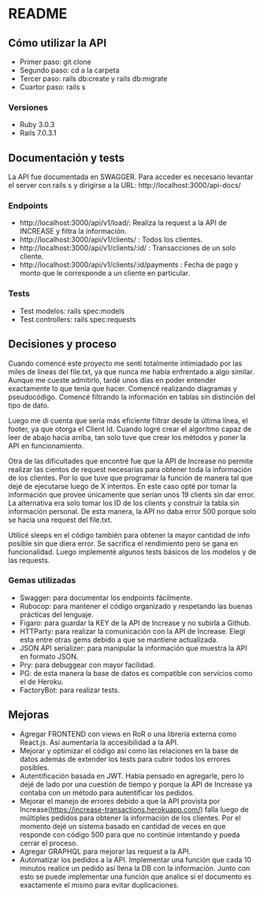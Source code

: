 # README

## Cómo utilizar la API

- Primer paso: git clone
- Segundo paso: cd a la carpeta
- Tercer paso: rails db:create y rails db:migrate
- Cuartor paso: rails s

### Versiones

- Ruby 3.0.3
- Rails 7.0.3.1

## Documentación y tests

La API fue documentada en SWAGGER. Para acceder es necesario levantar el server con rails s y dirigirse a la URL: http://localhost:3000/api-docs/

### Endpoints

- http://localhost:3000/api/v1/load/: Realiza la request a la API de INCREASE y filtra la información.
- http://localhost:3000/api/v1/clients/ : Todos los clientes.
- http://localhost:3000/api/v1/clients/:id/ : Transacciones de un solo cliente.
- http://localhost:3000/api/v1/clients/:id/payments : Fecha de pago y monto que le corresponde a un cliente en particular.

### Tests

- Test modelos: rails spec:models
- Test controllers: rails spec:requests

## Decisiones y proceso

Cuando comencé este proyecto me sentí totalmente intimiadado por las miles de lineas del file.txt, ya que nunca me había enfrentado a algo similar. Aunque me cueste admitirlo, tardé unos días en poder entender exactamente lo que tenía que hacer. Comencé realizando diagramas y pseudocódigo. Comencé filtrando la información en tablas sin distinción del tipo de dato.

Luego me di cuenta que sería más eficiente filtrar desde la última línea, el footer, ya que otorga el Client Id. Cuando logré crear el algoritmo capaz de leer de abajo hacia arriba, tan solo tuve que crear los métodos y poner la API en funcionamiento.

Otra de las dificultades que encontré fue que la API de Increase no permite realizar las cientos de request necesarias para obtener toda la información de los clientes. Por lo que tuve que programar la función de manera tal que dejé de ejecutarse luego de X intentos. En este caso opté por tomar la información que provee únicamente que serían unos 19 clients sin dar error. La alternativa era solo tomar los ID de los clients y construir la tabla sin información personal. De esta manera, la API no daba error 500 porque solo se hacia una request del file.txt.

Utilicé sleeps en el código también para obtener la mayor cantidad de info posible sin que diera error. Se sacrifica el rendimiento pero se gana en funcionalidad. Luego implementé algunos tests básicos de los modelos y de las requests.

### Gemas utilizadas

- Swagger: para documentar los endpoints fácilmente.
- Rubocop: para mantener el código organizado y respetando las buenas prácticas del lenguaje.
- Figaro: para guardar la KEY de la API de Increase y no subirla a Github.
- HTTParty: para realizar la comunicación con la API de Increase. Elegí esta entre otras gems debido a que se mantiene actualizada.
- JSON API serializer: para manipular la información que muestra la API en formato JSON.
- Pry: para debuggear con mayor facilidad.
- PG: de esta manera la base de datos es compatible con servicios como el de Heroku.
- FactoryBot: para realizar tests.

## Mejoras

- Agregar FRONTEND con views en RoR o una librería externa como React.js. Así aumentaría la accesibilidad a la API.
- Mejorar y optimizar el código así como las relaciones en la base de datos además de extender los tests para cubrir todos los errores posibles.
- Autentificación basada en JWT. Había pensado en agregarle, pero lo dejé de lado por una cuestión de tiempo y porque la API de Increase ya contaba con un método para autentificar los pedidos.
- Mejorar el manejo de errores debido a que la API provista por Increase(https://increase-transactions.herokuapp.com/) falla luego de múltiples pedidos para obtener la información de los clientes. Por el momento dejé un sistema basado en cantidad de veces en que responde con código 500 para que no continúe intentando y pueda cerrar el proceso.
- Agregar GRAPHQL para mejorar las request a la API.
- Automatizar los pedidos a la API. Implementar una función que cada 10 minutos realice un pedido así llena la DB con la información. Junto con esto se puede implementar una función que analice si el documento es exactamente el mismo para evitar duplicaciones.
